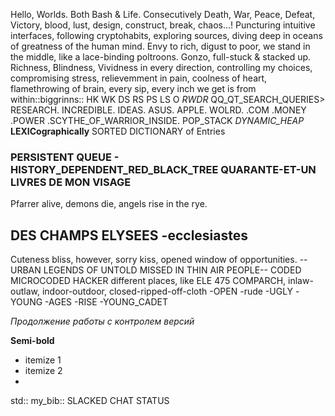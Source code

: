 Hello, Worlds. Both Bash & Life. 
Consecutively Death, War, Peace, Defeat, Victory, blood, lust, design, construct, break, chaos...! 
Puncturing intuitive interfaces, following cryptohabits, exploring sources, diving deep in oceans of greatness of the human mind.
Envy to rich, digust to poor, we stand in the middle, like a lace-binding poltroons.
Gonzo, full-stuck & stacked up.
Richness, Blindness, Vividness in every direction, controlling my choices, compromising stress, relievemment in pain, coolness of heart, flamethrowing of brain, every sip, every inch we get is from within::biggrinns::
HK WK DS RS PS LS O _RWDR_ QQ_QT_SEARCH_QUERIES> 
RESEARCH. INCREDIBLE. IDEAS. ASUS. APPLE. WOLRD. .COM .MONEY .POWER .SCYTHE_OF_WARRIOR_INSIDE.
POP_STACK _DYNAMIC_HEAP_ __LEXICographically__ SORTED DICTIONARY of Entries
### PERSISTENT QUEUE - HISTORY_DEPENDENT_RED_BLACK_TREE QUARANTE-ET-UN LIVRES DE MON VISAGE
Pfarrer alive, demons die, angels rise in the rye. 
## DES CHAMPS ELYSEES -ecclesiastes
Cuteness bliss, however, sorry kiss, opened window of opportunities.
--URBAN LEGENDS OF UNTOLD MISSED IN THIN AIR PEOPLE--
CODED MICROCODED HACKER <paces> different places, like ELE 475 COMPARCH, inlaw-outlaw, indoor-outdoor, closed-ripped-off-cloth -OPEN -rude -UGLY -YOUNG -AGES -RISE -YOUNG_CADET </paces>

*Продолжение работы с контролем версий*

**Semi-bold**

* itemize 1
* itemize 2
* 
std::<iomanip> <vector> <iterator> <map> <tuple> <stdio> <cstdio>
my_bib::<sherrizon>
SLACKED CHAT STATUS